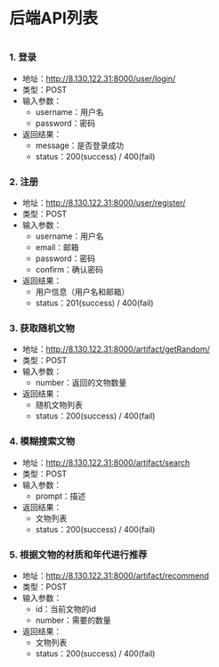 # 后端API列表
# 

### 1. 登录
* 地址：<http://8.130.122.31:8000/user/login/>
* 类型：POST
* 输入参数：
    * username：用户名
    * password：密码
* 返回结果：
    * message：是否登录成功
    * status：200(success) / 400(fail)
  
### 2. 注册
* 地址：<http://8.130.122.31:8000/user/register/>
* 类型：POST
* 输入参数：
    * username：用户名
    * email：邮箱
    * password：密码
    * confirm：确认密码
* 返回结果：
    * 用户信息（用户名和邮箱）
    * status：201(success) / 400(fail)
  
### 3. 获取随机文物
* 地址：<http://8.130.122.31:8000/artifact/getRandom/>
* 类型：POST
* 输入参数：
    * number：返回的文物数量
* 返回结果：
    * 随机文物列表
    * status：200(success) / 400(fail)
  
### 4. 模糊搜索文物
* 地址：<http://8.130.122.31:8000/artifact/search>
* 类型：POST
* 输入参数：
    * prompt：描述
* 返回结果：
    * 文物列表
    * status：200(success) / 400(fail)

### 5. 根据文物的材质和年代进行推荐
* 地址：<http://8.130.122.31:8000/artifact/recommend>
* 类型：POST
* 输入参数：
    * id：当前文物的id
    * number：需要的数量
* 返回结果：
    * 文物列表
    * status：200(success) / 400(fail)